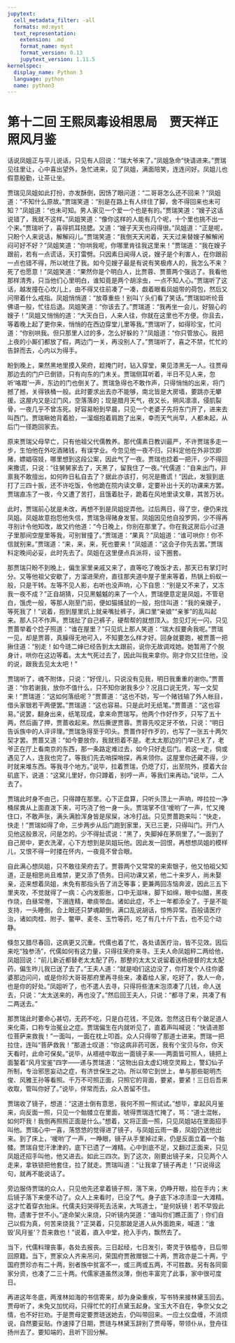 ```yaml
---
jupytext:
  cell_metadata_filter: -all
  formats: md:myst
  text_representation:
    extension: .md
    format_name: myst
    format_version: 0.13
    jupytext_version: 1.11.5
kernelspec:
  display_name: Python 3
  language: python
  name: python3
---
```

# 第十二回  王熙凤毒设相思局　贾天祥正照风月鉴

话说凤姐正与平儿说话，只见有人回说：“瑞大爷来了。”凤姐急命“快请进来。”贾瑞见往里让，心中喜出望外，急忙进来，见了凤姐，满面陪笑，连连问好。凤姐儿也假意殷勤，让茶让坐。

贾瑞见凤姐如此打扮，亦发酥倒，因饧了眼问道：“二哥哥怎么还不回来？”凤姐道：“不知什么原故。”贾瑞笑道：“别是在路上有人绊住了脚，舍不得回来也未可知？”凤姐道：“也未可知。男人家见一个爱一个也是有的。”贾瑞笑道：“嫂子这话说错了，我就不这样。”凤姐笑道：“像你这样的人能有几个呢，十个里也挑不出一个来。”贾瑞听了，喜得抓耳挠腮。又道：“嫂子天天也闷得很。”凤姐道：“正是呢，只盼个人来说话，解解闷儿。”贾瑞笑道：“我倒天天闲着，天天过来替嫂子解解闲闷可好不好？”凤姐笑道：“你哄我呢，你哪里肯往我这里来！”贾瑞道：“我在嫂子跟前，若有一点谎话，天打雷劈。只因素日闻得人说，嫂子是个利害人，在你跟前一点也错不得，所以唬住了我。如今见嫂子最是有说有笑极疼人的，我怎么不来？死了也愿意！”凤姐笑道：“果然你是个明白人，比贾蓉、贾蔷两个强远了。我看他那样清秀，只当他们心里明白，谁知竟是两个胡涂虫，一点不知人心。”贾瑞听了这话，越发撞在心坎儿上，由不得又往前凑了一凑，觑着眼看凤姐带的荷包，然后又问带着什么戒指。凤姐悄悄道：“放尊重些！别叫丫头们看了笑话。”贾瑞如听纶音佛语一般，忙往后退。凤姐笑道：“你该去了。”贾瑞道：“我再坐一会儿，好狠心的嫂子！”凤姐又悄悄的道：“大天白日，人来人往，你就在这里也不方便。你且去，等着晚上起了更你来，悄悄的在西边穿堂儿里等我。”贾瑞听了，如得珍宝，忙问道：“你别哄我。但只那里人过的多，怎么好躲的？”凤姐道：“你只管放心。我把上夜的小厮们都放了假，两边门一关，再没别人了。”贾瑞听了，喜之不禁，忙忙的告辞而去，心内以为得手。

盼到晚上，果然黑地里摸入荣府，趁掩门时，钻入穿堂，果见漆黑无一人。往贾母那边去的门户已倒锁，只有向东的门未关。贾瑞侧耳听着，半日不见人来，忽听‘咯蹬’一声，东边的门也倒关了。贾瑞急得也不敢作声，只得悄悄的出来，将门撼了撼，关得铁桶一般。此时要求出去亦不能够，南北皆是大房墙，要跳亦无攀援。这屋内又是过门风，空落落的；现是腊月天气，夜又长，朔风凛凛，侵肌裂骨，一夜几乎不曾冻死。好容易盼到早晨，只见一个老婆子先将东门开了，进来去叫西门。贾瑞瞅她背着脸，一溜烟抱着肩跑了出来，幸而天气尚早，人都未起，从后门一径跑回家去。

原来贾瑞父母早亡，只有他祖父代儒教养。那代儒素日教训最严，不许贾瑞多走一步，生怕他在外吃酒赌钱，有误学业。今忽见他一夜不归，只料定他在外非饮即赌，嫖娼宿妓，哪里想到这段公案，因此气了一夜。贾瑞也捻着一把汗，少不得回来撒谎，只说：“往舅舅家去了，天黑了，留我住了一夜。”代儒道：“自来出门，非禀我不敢擅出，如何昨日私自去了？据此亦该打，何况是撒谎！”因此，发狠到底打了三四十扳，还不许吃饭，令他跪在院内读文章，定要补出十天的功课来方罢。贾瑞直冻了一夜，今又遭了苦打，且饿着肚子，跪着在风地里读文章，其苦万状。

此时，贾瑞前心犹是未改，再想不到是凤姐捉弄他。过后两日，得了空，便仍来找凤姐。凤姐故意抱怨他失信，贾瑞急得赌身发誓。凤姐因见他自投罗网，少不得再寻别计令他知改，故又约他道：“今日晚上，你别在那里了。你在我这房后小过道子里那间空屋里等我，可别冒撞了。”贾瑞道：“果真？”凤姐道：“谁可哄你！你不信就别来。”贾瑞道：“来，来，来，死也要来！”凤姐道：“这会子你先去罢。”贾瑞料定晚间必妥，此时先去了。凤姐在这里便点兵派将，设下圈套。

那贾瑞只盼不到晚上，偏生家里亲戚又来了，直等吃了晚饭才去，那天已有掌灯时分。又等他祖父安歇了，方溜进荣府，直往那夹道中屋子里来等着，热锅上蚂蚁一般，只是干转。左等不见人影，右听也没声响，心下自思：“别是又不来了，又冻我一夜不成？”正自胡猜，只见黑魆魆的来了一个人，贾瑞便意定是凤姐，不管皂白，饿虎一般，等那人刚至门前，便如猫捕鼠的一般，抱住叫道：“我的亲嫂子，等死我了！”说着，抱到屋里炕上就亲嘴扯裤子，满口里“亲娘”“亲爹”的乱叫起来。那人只不作声。贾瑞扯了自己裤子，硬帮帮的就想顶入。忽见灯光一闪，只见贾蔷举着个捻子照道：“谁在屋里？”只见炕上那人笑道：“瑞大叔要肏我呢。”贾瑞一见，却是贾蓉，真臊得无地可入，不知要怎么样才好。回身就要跑，被贾蔷一把揪住道：“别走！如今琏二婶已经告到太太跟前，说你无故调戏她。她暂用了个脱身计，哄你在这边等着。太太气死过去了，因此叫我来拿你。刚才你又拦住他，没的说，跟我去见太太吧！”

贾瑞听了，魂不附体，只说：“好侄儿，只说没有见我，明日我重重的谢你。”贾蔷道：“你若谢我，放你不值什么，只不知你谢我多少？况且口说无凭，写一文契来！”贾瑞道：“这如何落纸呢？”贾蔷道：“这也不妨，写一个赌钱输了外人帐目，借头家银若干两便罢。”贾瑞道：“这也容易。只是此时无纸笔。”贾蔷道：“这也容易。”说罢，翻身出来，纸笔现成，拿来命贾瑞写。他两个作好作歹，只写了五十两，然后画了押，贾蔷收起来。然后撕逻贾蓉。贾蓉先咬定牙不依，只说：“明日告诉族中的人评评理。”贾瑞急得至于叩头。贾蔷作好作歹的，也写了一张五十两欠契才罢。贾蔷又道：“如今要放你，我就担着不是。老太太那边的门早已关了，老爷正在厅上看南京的东西，那一条路定难过去，如今只好走后门。若这一走，倘或遇见了人，连我也完了。等我们先去哨探哨探，再来领你。这屋里你还藏不得，少时就来堆东西。等我寻个地方。”说毕，拉着贾瑞，仍熄了灯，出至院外，摸着大台矶底下，说道：“这窝儿里好，你只蹲着，别哼一声，等我们来再动。”说毕，二人去了。

贾瑞此时身不由己，只得蹲在那里。心下正盘算，只听头顶上一声响，哗拉拉一净桶尿粪从上面直泼下来，可巧浇了他一身一头。贾瑞掌不住‘嗳哟’了一声，忙又掩住口，不敢声张，满头满脸浑身皆是尿屎，冰冷打战。只见贾蔷跑来叫：“快走，快走！”贾瑞如得了命，三步两步从后门跑到家里，天已三更，只得叫门。开门人见他这般景况，问是怎的。少不得扯谎说：“黑了，失脚掉在茅厕里了。”一面到了自己房中，更衣洗濯，心下方想到是凤姐玩他。因此发一回恨，再想想凤姐的模样儿，又恨不得一时搂在怀内，一夜竟不曾合眼。

自此满心想凤姐，只不敢往荣府去了。贾蓉两个又常常的来索银子，他又怕祖父知道，正是相思尚且难禁，更又添了债务。日间功课又紧，他二十来岁人，尚未娶亲，迩来想着凤姐，未免有那指头告了消乏等事；更兼两回冻恼奔波，因此三五下里夹攻，不觉就得了一病：心内发膨胀，口中无滋味，脚下如绵，眼中似醋，黑夜作烧，白昼常倦，下溺连精，嗽痰带血。诸如此症，不上一年都添全了。于是不能支持，一头睡倒，合上眼还只梦魂颠倒，满口乱说胡话，惊怖异常。百般请医疗治，诸如肉桂、附子、鳖甲、麦冬、玉竹等药，吃了有几十斤下去，也不见个动静。

倏忽又腊尽春回，这病更又沉重。代儒也着了忙，各处请医疗治，皆不见效。因后来吃“独参汤”，代儒如何有这力量，只得往荣府来寻。王夫人命凤姐秤二两给他，凤姐回说：“前儿新近都替老太太配了药，那整的太太又说留着送杨提督的太太配药，偏生昨儿我已送了去了。”王夫人道：“就是咱们这边没了，你打发个人往你婆婆那边问问，或是你珍大哥哥那府里再寻些来，凑着给人家，吃好了，救人一命，也是你的好处。”凤姐听了，也不遣人去寻，只得将些渣末泡须凑了几钱，命人送去，只说：“太太送来的，再也没了。”然后回王夫人，只说：“都寻了来，共凑了有二两送去。”

那贾瑞此时要命心甚切，无药不吃，只是白花钱，不见效。忽然这日有个跛足道人来化斋，口称专治冤业之症。贾瑞偏生在内就听见了，直着声叫喊说：“快请进那位菩萨来救我！”一面叫，一面在枕上叩首。众人只得带了那道士进来。贾瑞一把拉住，连叫“菩萨救我！”那道士叹道：“你这病非药可医，我有个宝贝与你，你天天看时，此命可保矣。”说毕，从褡裢中取出一面镜子来――两面皆可照人，镜把上面錾着“风月宝鉴”四字――递与贾瑞道：“这物出自太虚幻境空灵殿上，警幻仙子所制，专治邪思妄动之症，有济世保生之功。所以带它到世上，单与那些聪明杰俊、风雅王孙等看照。千万不可照正面，只照它的背面，要紧，要紧！三日后吾来收取，管叫你好了。”说毕，佯常而去，众人苦留不住。

贾瑞收了镜子，想道：“这道士倒有意思，我何不照一照试试。”想毕，拿起风月鉴来，向反面一照，只见一个骷髅立在里面，唬得贾瑞连忙掩了，骂：“道士混帐，如何吓我！我倒再照照正面是什么。”想着，又将正面一照，只见凤姐站在里面招手叫他。贾瑞心中一喜，荡悠悠的觉得进了镜子，与凤姐云雨一番，凤姐仍送他出来。到了床上，‘嗳哟’了一声，一睁眼，镜子从手里掉过来，仍是反面立着一个骷髅。贾瑞自觉汗津津的，底下已遗了一滩精。心中到底不足，又翻过正面来，只见凤姐还招手叫他，他又进去。如此三四次。到了这次，刚要出镜子来，只见两个人走来，拿铁锁把他套住，拉了就走。贾瑞叫道：“让我拿了镜子再走！”只说得这句，就再不能说话了。

旁边服侍贾瑞的众人，只见他先还拿着镜子照，落下来，仍睁开眼，拾在手内；末后镜子落下来便不动了。众人上来看时，已没了气。身子底下冰凉渍湿一大滩精。这才忙着穿衣抬床。代儒夫妇哭得死去活来，大骂道士，“是何妖镜！若不早毁此物，遗害于世不小。”遂命架火来烧，只听镜内哭道：“谁叫你们瞧正面了﹗你们自己以假为真，何苦来烧我？”正哭着，只见那跛足道人从外面跑来，喊道：“谁毁‘风月鉴’？吾来救也！”说着，直入中堂，抢入手内，飘然去了。

当下，代儒料理丧事，各处去报丧。三日起经，七日发引，寄灵于铁槛寺，日后带回原籍。当下，贾家众人齐来吊问，荣国府贾赦赠银二十两，贾政亦是二十两，宁国府贾珍亦有二十两，别者族中贫富不一，或三两或五两，不可胜数。另有各同窗家分资，也凑了二三十两。代儒家道虽然淡薄，倒也丰富完了此事，家中很可度日。

再进这年冬底，两淮林如海的书信寄来，却为身染重疾，写书特来接林黛玉回去。贾母听了，未免又加忧闷，只得忙忙的打点黛玉起身。宝玉大不自在，争奈父女之情，也不好拦劝。于是贾母定要贾琏送她去，仍叫带回来。一应土仪盘缠，不消烦说，自然要妥贴。作速择了日期，贾琏与林黛玉辞别了贾母等，带领仆从，登舟往扬州去了。要知端的，且听下回分解。


